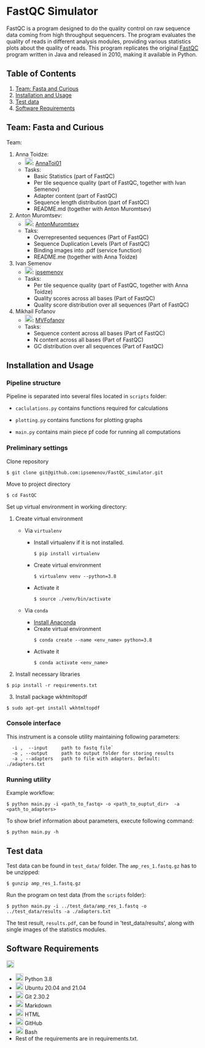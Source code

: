 # FastQC Simulator

FastQC is a program designed to do the quality control on raw sequence data coming from high throughput sequencers. The program evaluates the quality of reads in different analysis modules, providing various statistics plots about the quality of reads. This program replicates the original [FastQC](https://github.com/s-andrews/FastQC/tree/fdc27fe360af44dc675e7d67bc3ec89c21f273e6) program written in Java and released in 2010, making it available in Python. 

## Table of Contents
1. [Team: Fasta and Curious](#Team)
2. [Installation and Usage](#instaus)
3. [Test data](#test_data)
4. [Software Requirements](#Software)

<a name="Team"></a>
## Team: Fasta and Curious

Team:

1. Anna Toidze:  
 	* <img src=https://github.com/simple-icons/simple-icons/blob/develop/icons/github.svg height=20>: [AnnaToi01](https://github.com/AnnaToi01)
	* Tasks:
		* Basic Statistics (part of FastQC)
		* Per tile sequence quality (part of FastQC, together with Ivan Semenov)
		* Adapter content (part of FastQC)
		* Sequence length distribution (part of FastQC)
		* README.md (together with Anton Muromtsev)
2. Anton Muromtsev:
	* <img src=https://github.com/simple-icons/simple-icons/blob/develop/icons/github.svg height=20>: [AntonMuromtsev](https://github.com/AntonMuromtsev)
	* Taks:
      * Overrepresented sequences (Part of FastQC)
      * Sequence Duplication Levels (Part of FastQC)
      * Binding images into .pdf (service function)
      * README.me (together with Anna Toidze)
3. Ivan Semenov 
	* <img src=https://github.com/simple-icons/simple-icons/blob/develop/icons/github.svg height=20>: [ipsemenov](https://github.com/ipsemenov)
	* Tasks:
      * Per tile sequence quality (part of FastQC, together with Anna Toidze)
      * Quality scores across all bases (Part of FastQC)
      * Quality score distribution over all sequences (Part of FastQC)
4. Mikhail Fofanov
	* <img src=https://github.com/simple-icons/simple-icons/blob/develop/icons/github.svg height=20>: [MVFofanov](https://github.com/MVFofanov)
	* Tasks:
        * Sequence content across all bases (Part of FastQC)
        * N content across all bases (Part of FastQC)
        * GC distribution over all sequences (Part of FastQC)

<a name="instaus"></a>
## Installation and Usage

### Pipeline structure
Pipeline is separated into several files located in `scripts` folder:

* `caclulations.py` contains functions required for calculations

* `plotting.py` contains functions for plotting graphs

* `main.py` contains main piece pf code for running all computations




### Preliminary settings
Clone repository
```
$ git clone git@github.com:ipsemenov/FastQC_simulator.git
```
Move to project directory 
```
$ cd FastQC
```
Set up virtual environment in working directory:
1. Create virtual environment
    * Via `virtualenv`

       * Install virtualenv if it is not installed.
         ```
         $ pip install virtualenv
         ```
       * Create virtual environment
         ```
         $ virtualenv venv --python=3.8
         ```
       * Activate it
         ```
         $ source ./venv/bin/activate
         ```
    * Via `conda`
        * [Install Anaconda](https://docs.anaconda.com/anaconda/install/index.html)
        * Create virtual environment
           ```
           $ conda create --name <env_name> python=3.8
           ```
        * Activate it
           ```
           $ conda activate <env_name>
2. Install necessary libraries
 ```
$ pip install -r requirements.txt
 ```
3. Install package wkhtmltopdf
```
$ sudo apt-get install wkhtmltopdf
```

### Console interface
This instrument is a console utility maintaining following parameters:
```
  -i ,  --input     path to fastq file`
  -o , --output     path to output folder for storing results
  -a , --adapters   path to file with adapters. Default: ./adapters.txt
```


### Running utility
Example workflow:
```
$ python main.py -i <path_to_fastq> -o <path_to_ouptut_dir>  -a <path_to_adapters> 
```
To show brief information about parameters, execute following command:
```	
$ python main.py -h
```

<a name="test_data"></a>
## Test data

Test data can be found in `test_data/` folder. The `amp_res_1.fastq.gz` has to be unzipped:
```
$ gunzip amp_res_1.fastq.gz
```
Run the program on test data (from the `scripts` folder):
```
$ python main.py -i ../test_data/amp_res_1.fastq -o ../test_data/results -a ./adapters.txt
```
The test result, `results.pdf`, can be found in 'test_data/results', along with single images of the statistics modules.

<a name="Software"></a>
## Software Requirements
<img src=https://img.shields.io/badge/FastQC%20Simulator-FASTQ%20Quality%20Check-informational height = 20>

* <img src=https://github.com/simple-icons/simple-icons/blob/develop/icons/python.svg height=20> Python 3.8
* <img src=https://github.com/simple-icons/simple-icons/blob/develop/icons/ubuntu.svg height = 20> Ubuntu 20.04 and 21.04
* <img src=https://github.com/simple-icons/simple-icons/blob/develop/icons/git.svg height = 20> Git 2.30.2
* <img src=https://github.com/simple-icons/simple-icons/blob/develop/icons/markdown.svg height=20> Markdown
* <img src=https://github.com/simple-icons/simple-icons/blob/develop/icons/html5.svg height=20> HTML
* <img src=https://github.com/simple-icons/simple-icons/blob/develop/icons/github.svg height=20> GitHub
* <img src=https://github.com/simple-icons/simple-icons/blob/develop/icons/gnubash.svg height=20> Bash
* Rest of the requirements are in requirements.txt.

